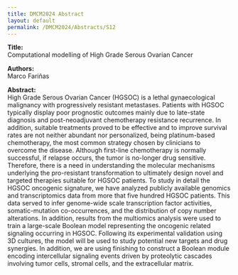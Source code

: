 ```yaml
---
title: DMCM2024 Abstract
layout: default
permalink: /DMCM2024/Abstracts/S12
---
```


**Title:** \
Computational modelling of High Grade Serous Ovarian Cancer

**Authors:** \
Marco Fariñas

**Abstract:** \
High Grade Serous Ovarian Cancer (HGSOC) is a lethal gynaecological malignancy with progressively resistant metastases. Patients with HGSOC typically display poor prognostic outcomes mainly due to late-state diagnosis and post-neoadjuvant chemotherapy resistance recurrence. In addition, suitable treatments proved to be effective and to improve survival rates are not neither abundant nor personalized, being platinum-based chemotherapy, the most common strategy chosen by clinicians to overcome the disease. Although first-line chemotherapy is normally successful, if relapse occurs, the tumor is no-longer drug sensitive. Therefore, there is a need in understanding the molecular mechanisms underlying the pro-resistant transformation to ultimately design novel and targeted therapies suitable for HGSOC patients. To study in detail the HGSOC oncogenic signature, we have analyzed publicly available genomics and transcriptomics data from more that five hundred HGSOC patients. This data served to infer genome-wide scale transcription factor activities, somatic-mutation co-occurrences, and the distribution of copy number alterations. In addition, results from the multiomics analysis were used to train a large-scale Boolean model representing the oncogenic related signaling occurring in HGSOC. Following its experimental validation using 3D cultures, the model will be used to study potential new targets and drug synergies. In addition, we are using finishing to construct a Boolean module encoding intercellular signaling events driven by proteolytic cascades involving tumor cells, stromal cells, and the extracellular matrix. 

